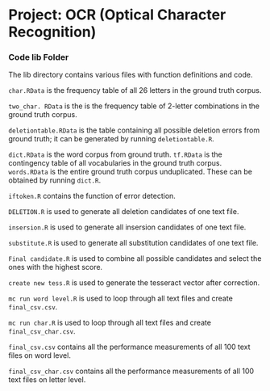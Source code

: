 # Project: OCR (Optical Character Recognition) 

### Code lib Folder

The lib directory contains various files with function definitions and code.

`char.RData` is the frequency table of all 26 letters in the ground truth corpus.

`two_char. RData` is the is the frequency table of 2-letter combinations in the ground truth corpus.

`deletiontable.RData` is the table containing all possible deletion errors from ground truth; it can be generated by running `deletiontable.R`.

`dict.RData` is the word corpus from ground truth. `tf.RData` is the contingency table of all vocabularies in the ground truth corpus. `words.RData` is the entire ground truth corpus unduplicated. These can be obtained by running `dict.R`.

`iftoken.R` contains the function of error detection.

`DELETION.R` is used to generate all deletion candidates of one text file.

`insersion.R` is used to generate all insersion candidates of one text file.

`substitute.R` is used to generate all substitution candidates of one text file.

`Final candidate.R` is used to combine all possible candidates and select the ones with the highest score.

`create new tess.R` is used to generate the tesseract vector after correction.

`mc run word level.R` is used to loop through all text files and create `final_csv.csv`.

`mc run char.R` is used to loop through all text files and create `final_csv_char.csv`.

`final_csv.csv` contains all the performance measurements of all 100 text files on word level.

`final_csv_char.csv` contains all the performance measurements of all 100 text files on letter level.

